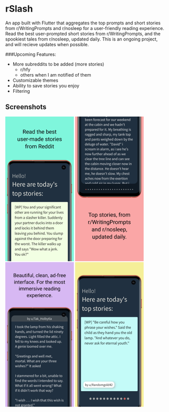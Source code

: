 # rSlash

An app built with Flutter that aggregates the top prompts and short stories from r/WritingPrompts and r/nosleep for a user-friendly reading experience. Read the best user-prompted
short stories from r/WritingPrompts, and the spookiest tales from r/nosleep, updated daily. This is an ongoing project, and will recieve updates when possible.

###Upcoming Features:

- More subreddits to be added (more stories)
  - r/hfy
  - others when I am notified of them
- Customizable themes
- Ability to save stories you enjoy
- Filtering


## Screenshots

<p float="left">
<img src="https://github.com/bahaa-desoky/rSlash/blob/master/screenshots/1.png" alt="" width="216" height="456">
<img src="https://github.com/bahaa-desoky/rSlash/blob/master/screenshots/2.png" alt="" width="216" height="456">
<img src="https://github.com/bahaa-desoky/rSlash/blob/master/screenshots/3.png" alt="" width="216" height="456">
<img src="https://github.com/bahaa-desoky/rSlash/blob/master/screenshots/4.png" alt="" width="216" height="456">
</p>
